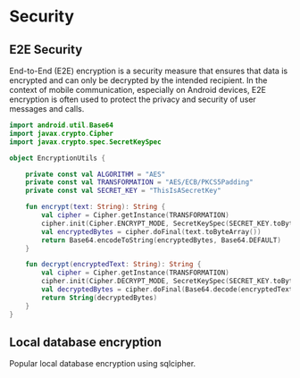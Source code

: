 # Security

## E2E Security
End-to-End (E2E) encryption is a security measure that ensures that data is encrypted and can only be decrypted by the intended recipient. In the context of mobile communication, especially on Android devices, E2E encryption is often used to protect the privacy and security of user messages and calls.

```kotlin
import android.util.Base64
import javax.crypto.Cipher
import javax.crypto.spec.SecretKeySpec

object EncryptionUtils {

    private const val ALGORITHM = "AES"
    private const val TRANSFORMATION = "AES/ECB/PKCS5Padding"
    private const val SECRET_KEY = "ThisIsASecretKey"

    fun encrypt(text: String): String {
        val cipher = Cipher.getInstance(TRANSFORMATION)
        cipher.init(Cipher.ENCRYPT_MODE, SecretKeySpec(SECRET_KEY.toByteArray(), ALGORITHM))
        val encryptedBytes = cipher.doFinal(text.toByteArray())
        return Base64.encodeToString(encryptedBytes, Base64.DEFAULT)
    }

    fun decrypt(encryptedText: String): String {
        val cipher = Cipher.getInstance(TRANSFORMATION)
        cipher.init(Cipher.DECRYPT_MODE, SecretKeySpec(SECRET_KEY.toByteArray(), ALGORITHM))
        val decryptedBytes = cipher.doFinal(Base64.decode(encryptedText, Base64.DEFAULT))
        return String(decryptedBytes)
    }
}

```

## Local database encryption
Popular local database encryption using sqlcipher.